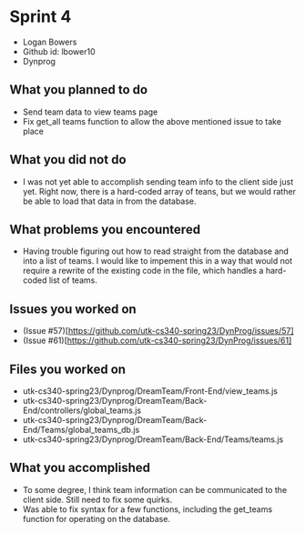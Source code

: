 # Sprint 4
* Logan Bowers
* Github id: lbower10
* Dynprog

## What you planned to do
* Send team data to view teams page
* Fix get_all teams function to allow the above mentioned issue to take place

## What you did not do
* I was not yet able to accomplish sending team info to the client side just yet. Right now, there is a hard-coded array of teans,
but we would rather be able to load that data in from the database.

## What problems you encountered
* Having trouble figuring out how to read straight from the database and into a list of teams. I would like to impement this in a way that
would not require a rewrite of the existing code in the file, which handles a hard-coded list of teams.

## Issues you worked on
* (Issue #57)[https://github.com/utk-cs340-spring23/DynProg/issues/57]
* (Issue #61)[https://github.com/utk-cs340-spring23/DynProg/issues/61]

## Files you worked on
* utk-cs340-spring23/Dynprog/DreamTeam/Front-End/view_teams.js
* utk-cs340-spring23/Dynprog/DreamTeam/Back-End/controllers/global_teams.js
* utk-cs340-spring23/Dynprog/DreamTeam/Back-End/Teams/global_teams_db.js
* utk-cs340-spring23/Dynprog/DreamTeam/Back-End/Teams/teams.js

## What you accomplished
* To some degree, I think team information can be communicated to the client side. Still need to fix some quirks.
* Was able to fix syntax for a few functions, including the get_teams function for operating on the database.
